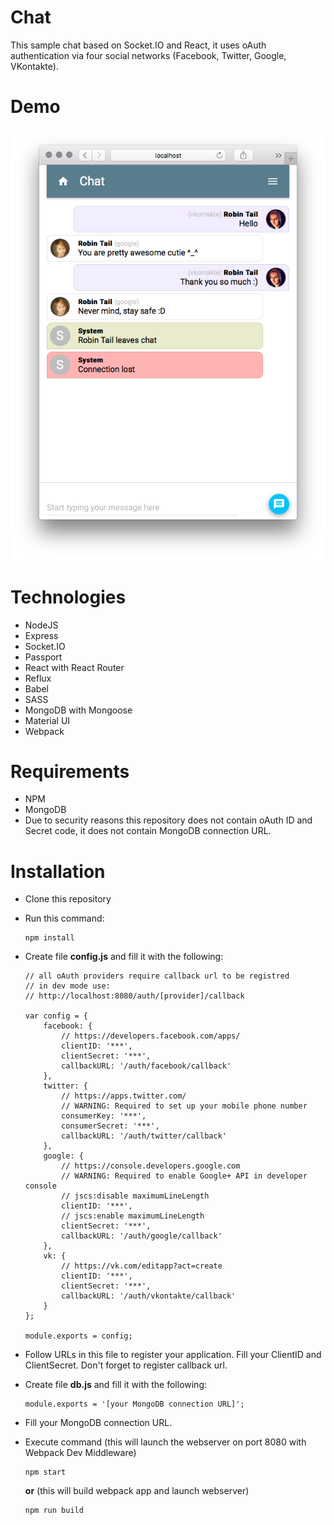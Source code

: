 # Chat

This sample chat based on Socket.IO and React, it uses oAuth authentication via four social networks (Facebook, Twitter, Google, VKontakte).

# Demo

![Chat log](https://raw.githubusercontent.com/RobinTail/chat/master/images/demo/chatlog.png)

# Technologies

* NodeJS
* Express
* Socket.IO
* Passport
* React with React Router
* Reflux
* Babel
* SASS
* MongoDB with Mongoose
* Material UI
* Webpack

# Requirements

* NPM
* MongoDB
* Due to security reasons this repository does not contain oAuth ID and Secret code, it does not contain MongoDB connection URL.

# Installation

* Clone this repository
* Run this command:

   ```
   npm install
   ```
   
* Create file **config.js** and fill it with the following:

  ```
  // all oAuth providers require callback url to be registred
  // in dev mode use:
  // http://localhost:8080/auth/[provider]/callback
  
  var config = {
      facebook: {
          // https://developers.facebook.com/apps/
          clientID: '***',
          clientSecret: '***',
          callbackURL: '/auth/facebook/callback'
      },
      twitter: {
          // https://apps.twitter.com/
          // WARNING: Required to set up your mobile phone number
          consumerKey: '***',
          consumerSecret: '***',
          callbackURL: '/auth/twitter/callback'
      },
      google: {
          // https://console.developers.google.com
          // WARNING: Required to enable Google+ API in developer console
          // jscs:disable maximumLineLength
          clientID: '***',
          // jscs:enable maximumLineLength
          clientSecret: '***',
          callbackURL: '/auth/google/callback'
      },
      vk: {
          // https://vk.com/editapp?act=create
          clientID: '***',
          clientSecret: '***',
          callbackURL: '/auth/vkontakte/callback'
      }
  };
  
  module.exports = config;
  
  ```

* Follow URLs in this file to register your application. Fill your ClientID and ClientSecret. Don't forget to register callback url.
* Create file **db.js** and fill it with the following:

  ```
  module.exports = '[your MongoDB connection URL]';
  
  ```
  
* Fill your MongoDB connection URL.
* Execute command (this will launch the webserver on port 8080 with Webpack Dev Middleware)

  ```
  npm start
  ```
  
  **or** (this will build webpack app and launch webserver)

  ```
  npm run build
  ```
